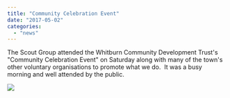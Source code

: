```yaml
---
title: "Community Celebration Event"
date: "2017-05-02"
categories: 
  - "news"
---
```


The Scout Group attended the Whitburn Community Development Trust's "Community Celebration Event" on Saturday along with many of the town's other voluntary organisations to promote what we do.  It was a busy morning and well attended by the public.

[![](https://7thwhitburnscouts.org.uk/wp-content/uploads/2022/01/26beb-20170429_125045.jpg?w=300&h=225)](https://7thwhitburnscouts.org.uk/wp-content/uploads/2022/01/26beb-20170429_125045.jpg)
